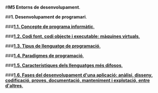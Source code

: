 #__M5 Entorns de desenvolupament__.

##__1. Desenvolupament de programari__.

###[__1.1. Concepte de programa informàtic__.](programa_informatic.md)

###[__1.2. Codi font, codi objecte i executable; màquines virtuals__.](codi_font.md)

###[__1.3. Tipus de llenguatge de programació__.](tipus.md)

###[__1.4. Paradigmes de programació__.](paradigmes.md)

###[__1.5. Característiques dels llenguatges més difosos__.](difosos.md)

###[__1.6. Fases del desenvolupament d'una aplicació: anàlisi, disseny, codificació, proves, documentació, manteniment i explotació, entre d'altres__.](difosos.md)
